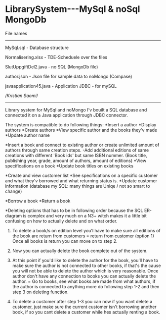 # LibrarySystem---MySql & noSql MongoDb

File names
__________________
MySql.sql - Database structure

Normalisering.xlsx - TDE-Scheduele over the files

SlutUppgiftDel2.java - no SQL (MongoDb file)

author.json - Json file for sample data to noMongo (Compase)

javaapplication45.java - Application JDBC - for mySQL

/*Kristian Saomi*/
_____________________________
Library system for MySql and noMongo
I'v bouilt a SQL database and connected it on a Java application through JDBC connector. 

The system is compatible to do following things: 
*Insert a author 
*Display authors 
*Create authors
*View specific author and the books they'v made 
*Update author name

*Insert a book and connect to existing author or create unlimited amount of authors through same creation steps. 
-Add additional editions of same creations with different 'Book ids' but same ISBN nummer. 
(Book title, publishing year, grade, amount of authors, amount of editions)
*View specifications on a book 
*Update book titles on existing books 

*Create and view customer list 
*See specifications on a specific customer and what they'v borrowed and what returning status is.
*Update customer information (database my SQL: many things are Uniqe / not so smart to change)

*Borrow a book
*Return a book 

*Deleting options that has to be in following order because the SQL ER-diagram is complex and very much on a N3+
witch makes it a little bit confusing on how to actually delete and on what order. 
1. To delete a book/s on edition level you'l have to make sure all editions of the book are return from customers 
= return from customer (option 1) Once all books is return you can move on to step 2.

2. Now you can actually delete the book complete out of the system. 

3. At this point if you'd like to delete the author for the book, you'll have to make sure the author is not connected to other books, if that's the cause you will not be able to delete the author which is very reasonable. 
Once author don't have any connection to books you can actually delete the author. 
= Go to books, see what books are made from what authors, if the author is connected to anything more do following step 1-2 and then step 3 on deleting function. 

4. To delete a customer after step 1-3 you can now if you want delete a customer, just make sure the current customer isn't borrowing another book, if so you cant delete a customer while hes actually renting a book. 


